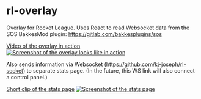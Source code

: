 # rl-overlay

Overlay for Rocket League.  Uses React to read Websocket data from the SOS BakkesMod plugin: https://gitlab.com/bakkesplugins/sos

[Video of the overlay in action](https://youtu.be/775lHXatrj4)
[![Screenshot of the overlay looks like in action](https://img.youtube.com/vi/775lHXatrj4/maxresdefault.jpg)](https://youtu.be/775lHXatrj4)

Also sends information via Websocket (https://github.com/kj-joseph/rl-socket) to separate stats page.  (In the future, this WS link will also connect a control panel.)

[Short clip of the stats page](https://img.youtube.com/vi/yDxOHUj3Wxg/maxresdefault.jpg)
[![Screenshot of the stats page](https://img.youtube.com/vi/yDxOHUj3Wxg/maxresdefault.jpg)](https://youtu.be/yDxOHUj3Wxg)
